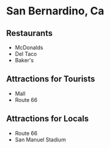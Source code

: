 # San Bernardino, Ca

## Restaurants
- McDonalds
- Del Taco
- Baker's

## Attractions for Tourists
- Mall
- Route 66

## Attractions for Locals
- Route 66
- San Manuel Stadium
